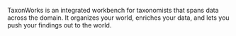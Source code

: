 TaxonWorks is an integrated workbench for taxonomists that spans data across the domain.
It organizes your world, enriches your data, and lets you push your findings out to the world.